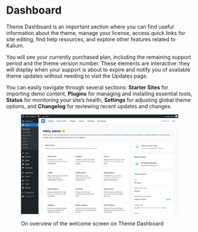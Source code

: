 # Dashboard

Theme Dashboard is an important section where you can find useful information about the theme, manage your license, access quick links for site editing, find help resources, and explore other features related to Kalium.

You will see your currently purchased plan, including the remaining support period and the theme version number. These elements are interactive: they will display when your support is about to expire and notify you of available theme updates without needing to visit the Updates page.

You can easily navigate through several sections: **Starter Sites** for importing demo content, **Plugins** for managing and installing essential tools, **Status** for monitoring your site’s health, **Settings** for adjusting global theme options, and **Changelog** for reviewing recent updates and changes.

<figure><img src="../.gitbook/assets/starter-sites-import.jpg" alt=""><figcaption><p>On overview of the welcome screen on Theme Dashboard</p></figcaption></figure>

